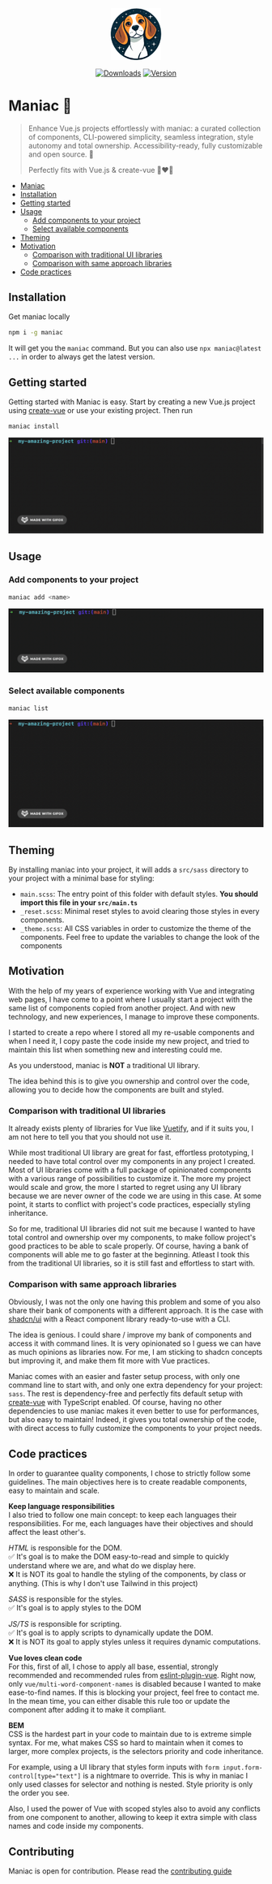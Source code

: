 <p align="center" style="margin: 0"><img src="https://raw.githubusercontent.com/kevbesset/maniac/main/src/assets/logo.png" alt="maniac logo" width="100" /></p>
<p align="center">
  <a href="https://www.npmjs.com/package/maniac"><img src="https://img.shields.io/npm/dt/maniac.svg" alt="Downloads" /></a>
  <a href="https://www.npmjs.com/package/maniac"><img src="https://img.shields.io/npm/v/maniac.svg" alt="Version"></a>
</p>

# Maniac 🐶

> Enhance Vue.js projects effortlessly with maniac: a curated collection of components, CLI-powered simplicity, seamless integration, style autonomy and total ownership.
> Accessibility-ready, fully customizable and open source. 🤘
>
> Perfectly fits with Vue.js & create-vue 🥰❤️‍🔥

- [Maniac](#maniac-🐶)
- [Installation](#installation)
- [Getting started](#getting-started)
- [Usage](#usage)
  - [Add components to your project](#add-component-to-your-project)
  - [Select available components](#select-available-components)
- [Theming](#theming)
- [Motivation](#motivation)
  - [Comparison with traditional UI libraries](#comparison-with-traditional-ui-libraries)
  - [Comparison with same approach libraries](#comparison-with-same-approach-libraries)
- [Code practices](#code-practices)

## Installation

Get maniac locally

```sh
npm i -g maniac
```

It will get you the `maniac` command. But you can also use `npx maniac@latest ...` in order to always get the latest version.

## Getting started

Getting started with Maniac is easy.
Start by creating a new Vue.js project using [create-vue](https://github.com/vuejs/create-vue) or use your existing project.
Then run

```sh
maniac install
```

![Maniac install example](https://raw.githubusercontent.com/kevbesset/maniac/main/docs/maniac-install.gif)

## Usage

### Add components to your project

```sh
maniac add <name>
```

![Maniac add example](https://raw.githubusercontent.com/kevbesset/maniac/main/docs/maniac-add.gif)

### Select available components

```sh
maniac list
```

![Maniac list example](https://raw.githubusercontent.com/kevbesset/maniac/main/docs/maniac-list.gif)

## Theming

By installing maniac into your project, it will adds a `src/sass` directory to your project with a minimal base for styling:

- `main.scss`: The entry point of this folder with default styles. **You should import this file in your `src/main.ts`**
- `_reset.scss`: Minimal reset styles to avoid clearing those styles in every components.
- `_theme.scss`: All CSS variables in order to customize the theme of the components. Feel free to update the variables to change the look of the components

## Motivation

With the help of my years of experience working with Vue and integrating web pages, I have come to a point where I usually start a project with the same list of components copied from another project.
And with new technology, and new experiences, I manage to improve these components.

I started to create a repo where I stored all my re-usable components and when I need it, I copy paste the code inside my new project, and tried to maintain this list when something new and interesting could me.

As you understood, maniac is **NOT** a traditional UI library.

The idea behind this is to give you ownership and control over the code, allowing you to decide how the components are built and styled.

### Comparison with traditional UI libraries

It already exists plenty of libraries for Vue like [Vuetify](https://vuetifyjs.com/), and if it suits you, I am not here to tell you that you should not use it.

While most traditional UI library are great for fast, effortless prototyping, I needed to have total control over my components in any project I created.
Most of UI libraries come with a full package of opinionated components with a various range of possibilities to customize it.
The more my project would scale and grow, the more I started to regret using any UI library because we are never owner of the code we are using in this case.
At some point, it starts to conflict with project's code practices, especially styling inheritance.

So for me, traditional UI libraries did not suit me because I wanted to have total control and ownership over my components, to make follow project's good practices to be able to scale properly.
Of course, having a bank of components will able me to go faster at the beginning.
Atleast I took this from the traditional UI libraries, so it is still fast and effortless to start with.

### Comparison with same approach libraries

Obviously, I was not the only one having this problem and some of you also share their bank of components with a different approach. It is the case with [shadcn/ui](https://ui.shadcn.com/) with a React component library ready-to-use with a CLI.

The idea is genious. I could share / improve my bank of components and access it with command lines. It is very opinionated so I guess we can have as much opinions as libraries now.
For me, I am sticking to shadcn concepts but improving it, and make them fit more with Vue practices.

Maniac comes with an easier and faster setup process, with only one command line to start with, and only one extra dependency for your project: `sass`.
The rest is dependency-free and perfectly fits default setup with [create-vue](https://github.com/vuejs/create-vue) with TypeScript enabled.
Of course, having no other dependencies to use maniac makes it even better to use for performances, but also easy to maintain!
Indeed, it gives you total ownership of the code, with direct access to fully customize the components to your project needs.

## Code practices

In order to guarantee quality components, I chose to strictly follow some guidelines.
The main objectives here is to create readable components, easy to maintain and scale.

**Keep language responsibilities**<br/>
I also tried to follow one main concept: to keep each languages their responsibilities. For me, each languages have their objectives and should affect the least other's.

_HTML_ is responsible for the DOM.<br/>
✅ It's goal is to make the DOM easy-to-read and simple to quickly understand where we are, and what do we display here.<br/>
❌ It is NOT its goal to handle the styling of the components, by class or anything. (This is why I don't use Tailwind in this project)

_SASS_ is responsible for the styles.<br/>
✅ It's goal is to apply styles to the DOM

_JS/TS_ is responsible for scripting.<br/>
✅ It's goal is to apply scripts to dynamically update the DOM.<br/>
❌ It is NOT its goal to apply styles unless it requires dynamic computations.

**Vue loves clean code**<br/>
For this, first of all, I chose to apply all base, essential, strongly recommended and recommended rules from [eslint-plugin-vue](https://eslint.vuejs.org/rules/).
Right now, only `vue/multi-word-component-names` is disabled because I wanted to make ease-to-find names. If this is blocking your project, feel free to contact me. In the mean time, you can either disable this rule too or update the component after adding it to make it compliant.

**BEM**<br/>
CSS is the hardest part in your code to maintain due to is extreme simple syntax. For me, what makes CSS so hard to maintain when it comes to larger, more complex projects, is the selectors priority and code inheritance.

For example, using a UI library that styles form inputs with `form input.form-control[type="text"]` is a nightmare to override.
This is why in maniac I only used classes for selector and nothing is nested.
Style priority is only the order you see.

Also, I used the power of Vue with scoped styles also to avoid any conflicts from one component to another, allowing to keep it extra simple with class names and code inside my components.

## Contributing

Maniac is open for contribution. Please read the [contributing guide](CONTRIBUTING.md)
